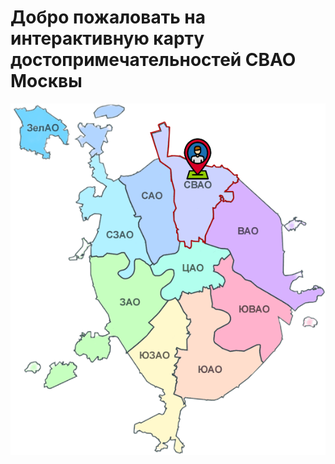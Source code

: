# Добро пожаловать на интерактивную карту достопримечательностей СВАО Москвы
![Alt текст](other_imgs/AOs_moskva.png)
